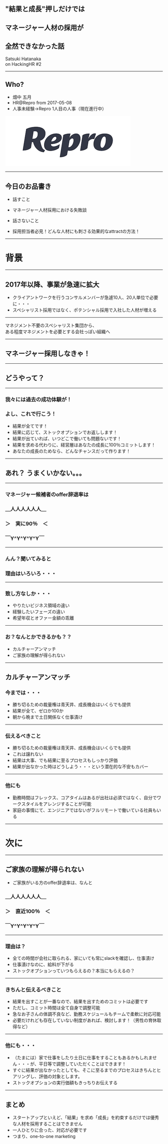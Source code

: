 ## "結果と成長"押しだけでは
## マネージャー人材の採用が
## 全然できなかった話


Satsuki Hatanaka<br>
on HackingHR #2

---

## Who?

- 畑中 五月
- HR@Repro from 2017-05-08
- 人事未経験→Repro 1人目の人事（現在進行中）

![](/assets/images/logo_repro.png)

---

## 今日のお品書き

- 話すこと
 - マネージャー人材採用における失敗談

- 話さないこと
 - 採用担当者必見！どんな人材にも刺さる効果的なattractの方法！

---

# 背景

---

## 2017年以降、事業が急速に拡大
- クライアントワークを行うコンサルメンバーが急遽10人、20人単位で必要に・・・
- スペシャリスト採用ではなく、ポテンシャル採用で入社した人材が増える

---

マネジメント不要のスペシャリスト集団から、<br>
ある程度マネジメントを必要とする会社っぽい組織へ
    
---

## マネージャー採用しなきゃ！

---

## どうやって？

---

### 我々には過去の成功体験が！
### よし、これで行こう！

- 結果が全てです！
- 結果に応じて、ストックオプションでお返しします！
- 結果が出ていれば、いつどこで働いても問題ないです！
- 結果を求める代わりに、経営層はあなたの成長に100％コミットします！
- あなたの成長のためなら、どんなチャンスだって作ります！
    
---

## あれ？ うまくいかない。。。

---

### マネージャー候補者のoffer辞退率は


### ＿人人人人人人＿<br>
### ＞　実に90％　＜<br>
### ￣Y^Y^Y^Y^Y￣<br>

---
    
### んん？聞いてみると
### 理由はいろいろ・・・

---

### 致し方なしか・・・

- やりたいビジネス領域の違い
- 経験したいフェーズの違い
- 希望年収とオファー金額の乖離

---

### お？なんとかできるかも？？
- カルチャーアンマッチ
- ご家族の理解が得られない

---

## カルチャーアンマッチ
### 今までは・・・
- 勝ち切るための裁量権は青天井、成長機会はいくらでも提供
- 結果が全て、ゼロか100か
- 朝から晩まで土日関係なく仕事漬け

---

### 伝えるべきこと
- 勝ち切るための裁量権は青天井、成長機会はいくらでも提供
 - これは譲れない
- 結果は大事、でも結果に至るプロセスもしっかり評価
 - 結果が出なかった時はどうしよう・・・という潜在的な不安もカバー
 
---

### 他にも
- 勤務時間はフレックス、コアタイムはあるが出社は必須ではなく、自分でワークスタイルをアレンジすることが可能
- 家庭の事情にて、エンジニアではないがフルリモートで働いている社員もいる

---

# 次に

---

## ご家族の理解が得られない
- ご家族がいる方のoffer辞退率は、なんと

### ＿人人人人人人＿<br>
### ＞　直近100％　＜<br>
### ￣Y^Y^Y^Y^Y￣<br>
 
--- 

### 理由は？
- 全ての時間が会社に取られる、家にいても常にslackを確認し、仕事漬け
- 仕事漬けなのに、給料が下がる
- ストックオプションっていつもらえるの？本当にもらえるの？
            
---            

### きちんと伝えるべきこと
- 結果を出すことが一番なので、結果を出すためのコミットは必要です
 - ただし、コミット時間は全て自身で調整可能
 - 急なお子さんの体調不良など、勤務スケジュールもチームで柔軟に対応可能
 - 必要だけれども存在していない制度があれば、検討します！（男性の育休取得など）
 
---

### 他にも・・・
- （たまには）家で仕事をしたり土日に仕事をすることもあるかもしれません・・・が、平日等で調整していただくことはできます！
- すぐに結果が出なかったとしても、そこに至るまでのプロセスはきちんとヒアリングし、評価の対象とします。
- ストックオプションの実行価額もきっちりお伝えする

---

## まとめ
- スタートアップといえど、「結果」を求め「成長」を約束するだけでは優秀な人材を採用することはできません
- 一人ひとりに合った、対応が必要です
- つまり、one-to-one marketing
